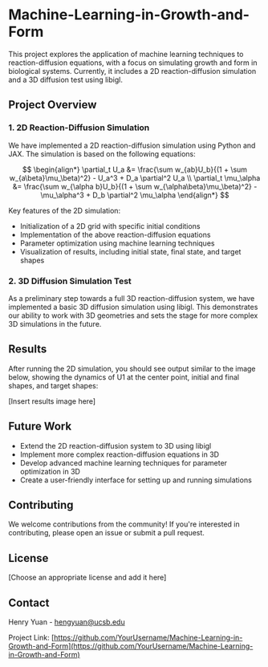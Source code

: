 # Machine-Learning-in-Growth-and-Form

This project explores the application of machine learning techniques to reaction-diffusion equations, with a focus on simulating growth and form in biological systems. Currently, it includes a 2D reaction-diffusion simulation and a 3D diffusion test using libigl.

## Project Overview

### 1. 2D Reaction-Diffusion Simulation

We have implemented a 2D reaction-diffusion simulation using Python and JAX. The simulation is based on the following equations:

$$
\begin{align*}
\partial_t U_a &= \frac{\sum w_{ab}U_b}{(1 + \sum w_{a\beta}\mu_\beta)^2} - U_a^3 + D_a \partial^2 U_a \\
\partial_t \mu_\alpha &= \frac{\sum w_{\alpha b}U_b}{(1 + \sum w_{\alpha\beta}\mu_\beta)^2} - \mu_\alpha^3 + D_b \partial^2 \mu_\alpha
\end{align*}
$$

Key features of the 2D simulation:
- Initialization of a 2D grid with specific initial conditions
- Implementation of the above reaction-diffusion equations
- Parameter optimization using machine learning techniques
- Visualization of results, including initial state, final state, and target shapes

### 2. 3D Diffusion Simulation Test

As a preliminary step towards a full 3D reaction-diffusion system, we have implemented a basic 3D diffusion simulation using libigl. This demonstrates our ability to work with 3D geometries and sets the stage for more complex 3D simulations in the future.

## Results

After running the 2D simulation, you should see output similar to the image below, showing the dynamics of U1 at the center point, initial and final shapes, and target shapes:

[Insert results image here]

## Future Work

- Extend the 2D reaction-diffusion system to 3D using libigl
- Implement more complex reaction-diffusion equations in 3D
- Develop advanced machine learning techniques for parameter optimization in 3D
- Create a user-friendly interface for setting up and running simulations

## Contributing

We welcome contributions from the community! If you're interested in contributing, please open an issue or submit a pull request.

## License

[Choose an appropriate license and add it here]

## Contact

Henry Yuan - hengyuan@ucsb.edu

Project Link: [https://github.com/YourUsername/Machine-Learning-in-Growth-and-Form](https://github.com/YourUsername/Machine-Learning-in-Growth-and-Form)
